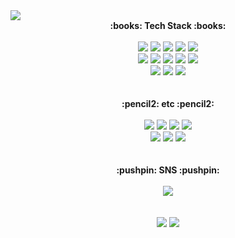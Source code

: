 <img src="https://capsule-render.vercel.app/api?type=waving&color=auto&height=120&section=header&text=Ingseo's Github!&fontSize=70" />
<div align="center">
  <b>:books: Tech Stack :books:</b>
  <br></br>
  <div>
    <img src="https://img.shields.io/badge/HTML5-E34F26?style=flat&logo=HTML5&logoColor=white" />
    <img src="https://img.shields.io/badge/CSS3-1572B6?style=flat&logo=CSS3&logoColor=white" />
    <img src="https://img.shields.io/badge/JavaScript-F7DF1E?style=flat&logo=JavaScript&logoColor=white" />
    <img src="https://img.shields.io/badge/jQuery-0769AD?style=flat&logo=jquery&logoColor=white" />
    <img src="https://img.shields.io/badge/Bootstrap-7952B3?style=flat&logo=Bootstrap&logoColor=white" />
  <div>
  <div>
    <img src="https://img.shields.io/badge/React-61DAFB?style=flat&logo=React&logoColor=white" />
    <img src="https://img.shields.io/badge/Sass-CC6699?style=flat&logo=Sass&logoColor=white" />
    <img src="https://img.shields.io/badge/Git-F05032?style=flat&logo=Git&logoColor=white" />
    <img src="https://img.shields.io/badge/GitHub-181717?style=flat&logo=GitHub&logoColor=white" />
    <img src="https://img.shields.io/badge/Sourcetree-0052CC?style=flat&logo=Sourcetree&logoColor=white" />
  <div>
  <div>
    <img src="https://img.shields.io/badge/Node.js-339933?style=flat&logo=Nodedotjs&logoColor=white" />
    <img src="https://img.shields.io/badge/Firebase-FFCA28?style=flat&logo=Firebase&logoColor=white" />
    <img src="https://img.shields.io/badge/Mongodb-47A248?style=flat&logo=Mongodb&logoColor=white" />
  <div>
</div>
<br></br>
<div align="center">
  <b>:pencil2: etc :pencil2:</b>
  <br></br>
  <div>
    <img src="https://img.shields.io/badge/Photoshop-31A8FF?style=flat&logo=AdobePhotoshop&logoColor=white" />
    <img src="https://img.shields.io/badge/Illustrator-FF9A00?style=flat&logo=AdobeIllustrator&logoColor=white" />
    <img src="https://img.shields.io/badge/AdobeXD-FF61F6?style=flat&logo=AdobeXD&logoColor=white" />
    <img src="https://img.shields.io/badge/Figma-F24E1E?style=flat&logo=figma&logoColor=white" />
  <div>
  <div>
    <img src="https://img.shields.io/badge/PowerPoint-B7472A?style=flat&logo=microsoftpowerpoint&logoColor=white" />
    <img src="https://img.shields.io/badge/Excel-217346?style=flat&logo=microsoftexcel&logoColor=white" />
    <img src="https://img.shields.io/badge/Word-2B579A?style=flat&logo=microsoftword&logoColor=white" />
  <div>
</div>
<br></br>
<div align="center">
  <b>:pushpin: SNS :pushpin:</b>
  <br></br>
  <div>
    <a href="https://ingseo.notion.site/a614b41638b04c7da2191429b1cb6995?v=a2b364dcf694451e93f960ec5985c0d6"><img src="https://img.shields.io/badge/Notion-000000?style=flat&logo=Notion&logoColor=white" /></a>
  </div>
</div>
<br></br>
<img src="https://github-readme-stats.vercel.app/api/top-langs/?username=ingseo&layout=compact">
<img src="https://github-readme-stats.vercel.app/api?username=ingseo&show_icons=true">
